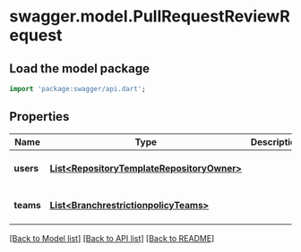 # swagger.model.PullRequestReviewRequest

## Load the model package
```dart
import 'package:swagger/api.dart';
```

## Properties
Name | Type | Description | Notes
------------ | ------------- | ------------- | -------------
**users** | [**List&lt;RepositoryTemplateRepositoryOwner&gt;**](RepositoryTemplateRepositoryOwner.md) |  | [optional] [default to []]
**teams** | [**List&lt;BranchrestrictionpolicyTeams&gt;**](BranchrestrictionpolicyTeams.md) |  | [optional] [default to []]

[[Back to Model list]](../README.md#documentation-for-models) [[Back to API list]](../README.md#documentation-for-api-endpoints) [[Back to README]](../README.md)

